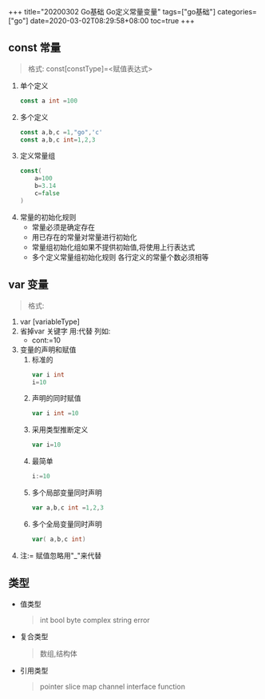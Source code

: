 +++
title="20200302 Go基础 Go定义常量变量"
tags=["go基础"]
categories=["go"]
date=2020-03-02T08:29:58+08:00
toc=true
+++

## const 常量
> 格式: const<constName>[constType]=<赋值表达式>
   1. 单个定义 
      ```go
      const a int =100
      ``` 
   2. 多个定义
      ```go
      const a,b,c =1,"go",'c'
      const a,b,c int=1,2,3
      ```  
   4. 定义常量组
      ```go
      const(
          a=100
          b=3.14
          c=false
      )
      ```   
   6. 常量的初始化规则
      * 常量必须是确定存在
      * 用已存在的常量对常量进行初始化
      * 常量组初始化组如果不提供初始值,将使用上行表达式
      * 多个定义常量组初始化规则  各行定义的常量个数必须相等
   
## var 变量
 > 格式: 
   1. var <variableName>[variableType] 
   2. 省掉var 关键字 用:代替 列如:
      * cont:=10
   3. 变量的声明和赋值
      1. 标准的 
         ```go
         var i int
         i=10 
         ```
      2. 声明的同时赋值 
         ```go
         var i int =10
         ```
      3. 采用类型推断定义 
         ```go
         var i=10
         ``` 
      4. 最简单 
         ```go
         i:=10
         ```  
      5. 多个局部变量同时声明 
         ```go
         var a,b,c int =1,2,3
         ```
      6. 多个全局变量同时声明
         ```go
         var( a,b,c int)
         ``` 
1.  注:=  赋值忽略用"_"来代替
   


## 类型
* 值类型 
   > int bool byte complex string error
* 复合类型 
   > 数组,结构体
* 引用类型
   > pointer slice map channel interface function

